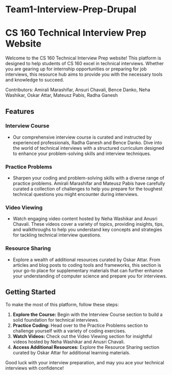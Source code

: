 # Team1-Interview-Prep-Drupal

# CS 160 Technical Interview Prep Website

Welcome to the CS 160 Technical Interview Prep website! This platform is designed to help students of CS 160 excel in technical interviews. Whether you are gearing up for internship opportunities or preparing for job interviews, this resource hub aims to provide you with the necessary tools and knowledge to succeed.

Contributors: Amirali Marashifar, Ansuri Chavali, Bence Danko, Neha Washikar, Oskar Attar, Mateusz Pabis, Radha Ganesh

## Features

### Interview Course
- Our comprehensive interview course is curated and instructed by experienced professionals, Radha Ganesh and Bence Danko. Dive into the world of technical interviews with a structured curriculum designed to enhance your problem-solving skills and interview techniques.

### Practice Problems
- Sharpen your coding and problem-solving skills with a diverse range of practice problems. Amirali Marashifar and Mateusz Pabis have carefully curated a collection of challenges to help you prepare for the toughest technical questions you might encounter during interviews.

### Video Viewing
- Watch engaging video content hosted by Neha Washikar and Anusri Chavali. These videos cover a variety of topics, providing insights, tips, and walkthroughs to help you understand key concepts and strategies for tackling technical interview questions.

### Resource Sharing
- Explore a wealth of additional resources curated by Oskar Attar. From articles and blog posts to coding tools and frameworks, this section is your go-to place for supplementary materials that can further enhance your understanding of computer science and prepare you for interviews.

## Getting Started

To make the most of this platform, follow these steps:

1. **Explore the Course:** Begin with the Interview Course section to build a solid foundation for technical interviews.
2. **Practice Coding:** Head over to the Practice Problems section to challenge yourself with a variety of coding exercises.
3. **Watch Videos:** Check out the Video Viewing section for insightful videos hosted by Neha Washikar and Anusri Chavali.
4. **Access Additional Resources:** Explore the Resource Sharing section curated by Oskar Attar for additional learning materials.

Good luck with your interview preparation, and may you ace your technical interviews with confidence!
